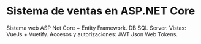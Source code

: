 # Sistema de ventas en ASP.NET Core
Sistema web ASP Net Core + Entity Framework. DB SQL Server. Vistas: VueJs + Vuetify. Accesos y autorizaciones: JWT Json Web Tokens.
